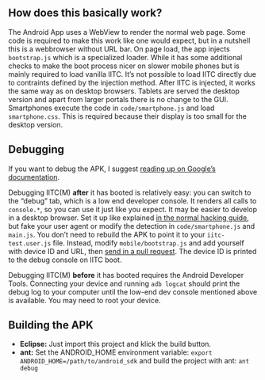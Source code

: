 How does this basically work?
-----------------------------

The Android App uses a WebView to render the normal web page. Some code is required to make this work like one would expect, but in a nutshell this is a webbrowser without URL bar. On page load, the app injects `bootstrap.js` which is a specialized loader. While it has some additional checks to make the boot process nicer on slower mobile phones but is mainly required to load vanilla IITC. It’s not possible to load IITC directly due to contraints defined by the injection method. After IITC is injected, it works the same way as on desktop browsers. Tablets are served the desktop version and apart from larger portals there is no change to the GUI. Smartphones execute the code in `code/smartphone.js` and load `smartphone.css`. This is required because their display is too small for the desktop version.

Debugging
---------

If you want to debug the APK, I suggest [reading up on Google’s documentation](https://developer.android.com/index.html).

Debugging IITC(M) **after** it has booted is relatively easy: you can switch to the “debug” tab, which is a low end developer console. It renders all calls to `console.*`, so you can use it just like you expect. It may be easier to develop in a desktop browser. Set it up like explained [in the normal hacking guide](https://github.com/breunigs/ingress-intel-total-conversion/blob/gh-pages/HACKING.md), but fake your user agent or modify the detection in `code/smartphone.js` and `main.js`. You don’t need to rebuild the APK to point it to your `iitc-test.user.js` file. Instead, modify `mobile/bootstrap.js` and add yourself with device ID and URL, then [send in a pull request](https://github.com/breunigs/ingress-intel-total-conversion/blob/gh-pages/HACKING.md#sending-patches). The device ID is printed to the debug console on IITC boot.

Debugging IITC(M) **before** it has booted requires the Android Developer Tools. Connecting your device and running `adb logcat` should print the debug log to your computer until the low-end dev console mentioned above is available. You may need to root your device.


Building the APK
----------------

- **Eclipse:** Just import this project and klick the build button.
- **ant:**
  Set the ANDROID_HOME environment variable:
  ```export ANDROID_HOME=/path/to/android_sdk```
  and build the project with ant:
  `ant debug`

